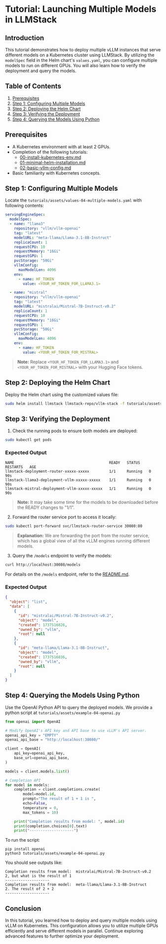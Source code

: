 # Tutorial: Launching Multiple Models in LLMStack

## Introduction
This tutorial demonstrates how to deploy multiple vLLM instances that serve different models on a Kubernetes cluster using LLMStack. By utilizing the `modelSpec` field in the Helm chart's `values.yaml`, you can configure multiple models to run on different GPUs. You will also learn how to verify the deployment and query the models.

## Table of Contents
1. [Prerequisites](#prerequisites)
2. [Step 1: Configuring Multiple Models](#step-1-configuring-multiple-models)
3. [Step 2: Deploying the Helm Chart](#step-2-deploying-the-helm-chart)
4. [Step 3: Verifying the Deployment](#step-3-verifying-the-deployment)
5. [Step 4: Querying the Models Using Python](#step-4-querying-the-models-using-python)

## Prerequisites
- A Kubernetes environment with at least 2 GPUs.
- Completion of the following tutorials:
  - [00-install-kubernetes-env.md](00-install-kubernetes-env.md)
  - [01-minimal-helm-installation.md](01-minimal-helm-installation.md)
  - [02-basic-vllm-config.md](02-basic-vllm-config.md)
- Basic familiarity with Kubernetes concepts.

## Step 1: Configuring Multiple Models

Locate the `tutorials/assets/values-04-multiple-models.yaml` with following contents: 

```yaml
servingEngineSpec:
  modelSpec:
  - name: "llama3"
    repository: "vllm/vllm-openai"
    tag: "latest"
    modelURL: "meta-llama/Llama-3.1-8B-Instruct"
    replicaCount: 1
    requestCPU: 10
    requestMemory: "16Gi"
    requestGPU: 1
    pvcStorage: "50Gi"
    vllmConfig:
      maxModelLen: 4096
    env:
      - name: HF_TOKEN
        value: <YOUR_HF_TOKEN_FOR_LLAMA3.1>

  - name: "mistral"
    repository: "vllm/vllm-openai"
    tag: "latest"
    modelURL: "mistralai/Mistral-7B-Instruct-v0.2"
    replicaCount: 1
    requestCPU: 10
    requestMemory: "16Gi"
    requestGPU: 1
    pvcStorage: "50Gi"
    vllmConfig:
      maxModelLen: 4096
    env:
      - name: HF_TOKEN
        value: <YOUR_HF_TOKEN_FOR_MISTRAL>
```

> **Note:** Replace `<YOUR_HF_TOKEN_FOR_LLAMA3.1>` and `<YOUR_HF_TOKEN_FOR_MISTRAL>` with your Hugging Face tokens.


## Step 2: Deploying the Helm Chart

Deploy the Helm chart using the customized values file:

```bash
sudo helm install llmstack llmstack-repo/vllm-stack -f tutorials/assets/values-04-multiple-models.yaml
```

## Step 3: Verifying the Deployment

1. Check the running pods to ensure both models are deployed:

```bash
sudo kubectl get pods
```

### Expected Output

```plaintext
NAME                                           READY   STATUS    RESTARTS   AGE
llmstack-deployment-router-xxxxx-xxxxx         1/1     Running   0          90s
llmstack-llama3-deployment-vllm-xxxxx-xxxxx    1/1     Running   0          90s
llmstack-mistral-deployment-vllm-xxxxx-xxxxx   1/1     Running   0          90s
```

> **Note:** It may take some time for the models to be downloaded before the READY changes to "1/1".

2. Forward the router service port to access it locally:

```bash
sudo kubectl port-forward svc/llmstack-router-service 30080:80
```

> **Explanation:** We are forwarding the port from the router service, which has a global view of all the vLLM engines running different models.

3. Query the `/models` endpoint to verify the models:

```bash
curl http://localhost:30080/models
```

For details on the `/models` endpoint, refer to the [README.md](README.md).

### Expected Output

```json
{
  "object": "list",
  "data": [
    {
      "id": "mistralai/Mistral-7B-Instruct-v0.2",
      "object": "model",
      "created": 1737516826,
      "owned_by": "vllm",
      "root": null
    },
    {
      "id": "meta-llama/Llama-3.1-8B-Instruct",
      "object": "model",
      "created": 1737516836,
      "owned_by": "vllm",
      "root": null
    }
  ]
}
```

## Step 4: Querying the Models Using Python

Use the OpenAI Python API to query the deployed models. We provide a python script at `tutorials/assets/example-04-openai.py`
```python
from openai import OpenAI

# Modify OpenAI's API key and API base to use vLLM's API server.
openai_api_key = "EMPTY"
openai_api_base = "http://localhost:30080/"

client = OpenAI(
    api_key=openai_api_key,
    base_url=openai_api_base,
)

models = client.models.list()

# Completion API
for model in models:
    completion = client.completions.create(
        model=model.id,
        prompt="The result of 1 + 1 is ",
        echo=False,
        temperature = 0,
        max_tokens = 10)

    print("Completion results from model: ", model.id)
    print(completion.choices[0].text)
    print("--------------------")

```

To run the script:
```
pip install openai
python3 tutorials/assets/example-04-openai.py
```

You should see outputs like:
```plaintext
Completion results from model:  mistralai/Mistral-7B-Instruct-v0.2
2, but what is the result of 1
--------------------
Completion results from model:  meta-llama/Llama-3.1-8B-Instruct
2. The result of 2 + 2
--------------------
```

## Conclusion
In this tutorial, you learned how to deploy and query multiple models using vLLM on Kubernetes. This configuration allows you to utilize multiple GPUs efficiently and serve different models in parallel. Continue exploring advanced features to further optimize your deployment.

